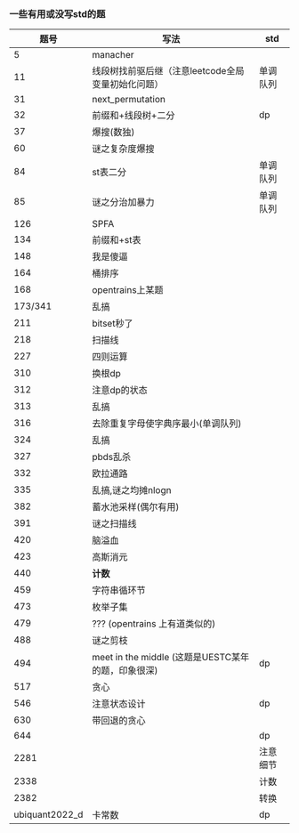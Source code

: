 ### 一些有用或没写std的题

| 题号           | 写法                                               | std      |
| -------------- | -------------------------------------------------- | -------- |
| 5              | manacher                                           |          |
| 11             | 线段树找前驱后继（注意leetcode全局变量初始化问题） | 单调队列 |
| 31             | next_permutation                                   |          |
| 32             | 前缀和+线段树+二分                                 | dp       |
| 37             | 爆搜(数独)                                         |          |
| 60             | 谜之复杂度爆搜                                     |          |
| 84             | st表二分                                           | 单调队列 |
| 85             | 谜之分治加暴力                                     | 单调队列 |
| 126            | SPFA                                               |          |
| 134            | 前缀和+st表                                        |          |
| 148            | 我是傻逼                                           |          |
| 164            | 桶排序                                             |          |
| 168            | opentrains上某题                                   |          |
| 173/341        | 乱搞                                               |          |
| 211            | bitset秒了                                         |          |
| 218            | 扫描线                                             |          |
| 227            | 四则运算                                           |          |
| 310            | 换根dp                                             |          |
| 312            | 注意dp的状态                                       |          |
| 313            | 乱搞                                               |          |
| 316            | 去除重复字母使字典序最小(单调队列)                 |          |
| 324            | 乱搞                                               |          |
| 327            | pbds乱杀                                           |          |
| 332            | 欧拉通路                                           |          |
| 335            | 乱搞,谜之均摊nlogn                                 |          |
| 382            | 蓄水池采样(偶尔有用)                               |          |
| 391            | 谜之扫描线                                         |          |
| 420            | 脑溢血                                             |          |
| 423            | 高斯消元                                           |          |
| 440            | **计数**                                           |          |
| 459            | 字符串循环节                                       |          |
| 473            | 枚举子集                                           |          |
| 479            | ??? (opentrains 上有道类似的)                      |          |
| 488            | 谜之剪枝                                           |          |
| 494            | meet in the middle (这题是UESTC某年的题，印象很深) | dp       |
| 517            | 贪心                                               |          |
| 546            | 注意状态设计                                       | dp       |
| 630            | 带回退的贪心                                       |          |
| 644            |                                                    | dp       |
| 2281           |                                                    | 注意细节 |
| 2338           |                                                    | 计数     |
| 2382           |                                                    | 转换     |
| ubiquant2022_d | 卡常数                                             | dp       |

